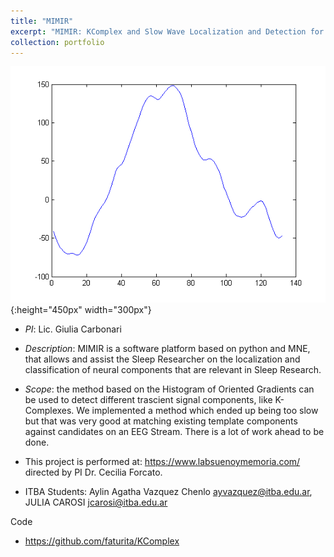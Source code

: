 ```yaml
---
title: "MIMIR"
excerpt: "MIMIR: KComplex and Slow Wave Localization and Detection for EEG Sleep Research"
collection: portfolio
---
```


![Descriptor](https://raw.githubusercontent.com/faturita/KComplex/master/images/kcomplex.png){:height="450px" width="300px"}

* *PI*: Lic. Giulia Carbonari

* *Description*: MIMIR is a software platform based on python and MNE, that allows and assist the Sleep Researcher on the localization and classification of neural components that are relevant in Sleep Research.

* *Scope*: the method based on the Histogram of Oriented Gradients can be used to detect different trascient signal components, like K-Complexes.  We implemented a method which ended up being too slow but that was very good at matching existing template components against candidates on an EEG Stream.  There is a lot of work ahead to be done.

* This project is performed at: https://www.labsuenoymemoria.com/ directed by PI Dr. Cecilia Forcato.
* ITBA Students: Aylin Agatha Vazquez Chenlo ayvazquez@itba.edu.ar, JULIA CAROSI jcarosi@itba.edu.ar

Code 
* <https://github.com/faturita/KComplex>






